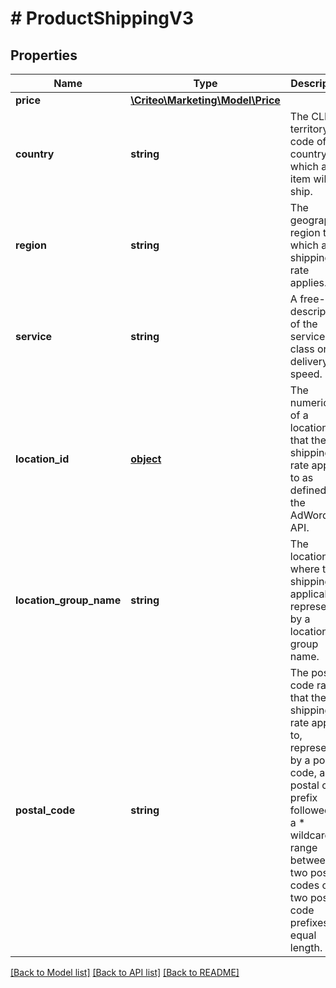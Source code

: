# # ProductShippingV3

## Properties

Name | Type | Description | Notes
------------ | ------------- | ------------- | -------------
**price** | [**\Criteo\Marketing\Model\Price**](Price.md) |  | [optional] 
**country** | **string** | The CLDR territory code of the country to which an item will ship. | [optional] 
**region** | **string** | The geographic region to which a shipping rate applies. | [optional] 
**service** | **string** | A free-form description of the service class or delivery speed. | [optional] 
**location_id** | [**object**](.md) | The numeric ID of a location that the shipping rate applies to as defined in the AdWords API. | [optional] 
**location_group_name** | **string** | The location where the shipping is applicable, represented by a location group name. | [optional] 
**postal_code** | **string** | The postal code range that the shipping rate applies to, represented by a postal code, a postal code prefix followed by a * wildcard, a range between two postal codes or two postal code prefixes of equal length. | [optional] 

[[Back to Model list]](../../README.md#documentation-for-models) [[Back to API list]](../../README.md#documentation-for-api-endpoints) [[Back to README]](../../README.md)


